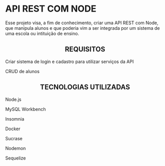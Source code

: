 #                   API REST COM NODE

<p> Esse projeto visa, a fim de conhecimento, criar uma API REST com Node, que manipula alunos e que poderia vim a ser integrada por um sistema de uma escola ou intituição de ensino. </p>

<h2 align = "center"> REQUISITOS</h1>

<p> Criar sistema de login e cadastro para utilizar serviços da API</p>
<p> CRUD de alunos</p>

<h2 align = "center"> TECNOLOGIAS UTILIZADAS </h1>

<p> Node.js</p>
<p> MySQL Workbench</p>
<p> Insomnia</p>
<p> Docker</p>  
<p> Sucrase</p>
<p> Nodemon</p>
<p> Sequelize</p>

